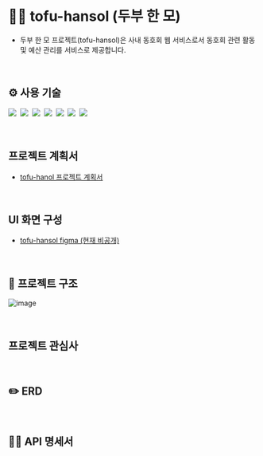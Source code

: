 # 😶‍🌫️ tofu-hansol (두부 한 모)
- 두부 한 모 프로젝트(tofu-hansol)은 사내 동호회 웹 서비스로서 동호회 관련 활동 및 예산 관리를 서비스로 제공합니다.

<br />

## ⚙ 사용 기술
<p>
  <img src="https://img.shields.io/badge/-SpringBoot-blue"/>&nbsp
  <img src="https://img.shields.io/badge/-Naver Cloud Platform-green"/>&nbsp
  <img src="https://img.shields.io/badge/-MySQL-blue"/>&nbsp
  <img src="https://img.shields.io/badge/-Github Actions-lightgrey"/>&nbsp
  <img src="https://img.shields.io/badge/-JPA-9cf"/>&nbsp
  <img src="https://img.shields.io/badge/-Java 17-ff6914"/>&nbsp
  <img src="https://img.shields.io/badge/-Docker-9cf"/>&nbsp
</p> 

<br />

## 프로젝트 계획서
- [tofu-hanol 프로젝트 계획서](https://docs.google.com/document/d/1Td_7HSA2XPvCZVvhALlNHwmeC7O54x9JO3k-hd7zquw/edit)

<br />

## UI 화면 구성
- [tofu-hansol figma (현재 비공개)](https://www.figma.com/file/2WY7OJT0fXGPzjNGyW1bTi/Untitled?type=design&node-id=0-1&mode=design&t=u204uxI9Mw5Thtsg-0)

<br /> 

## 📑 프로젝트 구조
![image](https://github.com/tofu-hansol/tofu-backend/assets/70880695/288501f0-cf2d-4df6-b278-dfc76b874d17)

<br />

## 프로젝트 관심사

<br />

## ✏️ ERD

<br />

## ✍🏻 API 명세서




